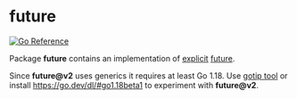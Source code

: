 # future

[![Go Reference](https://pkg.go.dev/badge/github.com/solsw/future.svg)](https://pkg.go.dev/github.com/solsw/future)

Package **future** contains an implementation of [explicit](https://en.wikipedia.org/wiki/Futures_and_promises#Implicit_vs._explicit) [future](https://en.wikipedia.org/wiki/Futures_and_promises).

Since **future@v2** uses generics it requires at least Go 1.18.
Use [gotip tool](https://pkg.go.dev/golang.org/dl/gotip) or install https://go.dev/dl/#go1.18beta1 to experiment with **future@v2**.